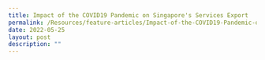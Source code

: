 ```yaml
---
title: Impact of the COVID19 Pandemic on Singapore's Services Export
permalink: /Resources/feature-articles/Impact-of-the-COVID19-Pandemic-on-Singapore-Services-Export
date: 2022-05-25
layout: post
description: ""
---
```

